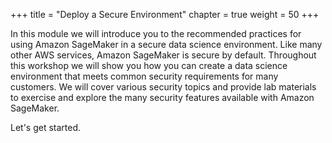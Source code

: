 +++
title = "Deploy a Secure Environment"
chapter = true
weight = 50
+++

In this module we will introduce you to the recommended practices for using Amazon SageMaker in a secure data science environment.  Like many other AWS services, Amazon SageMaker is secure by default.  Throughout this workshop we will show you how you can create a data science environment that meets common security requirements for many customers.  We will cover various security topics and provide lab materials to exercise and explore the many security features available with Amazon SageMaker. 

Let's get started.
